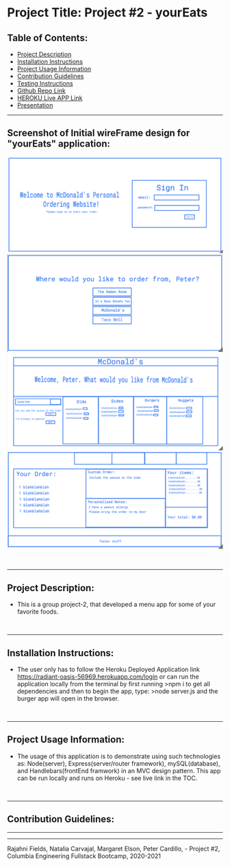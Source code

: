 

# Project Title: Project #2 - yourEats
    
  ## Table of Contents:

  








  - [Project Description](#project-description)
  - [Installation Instructions](#installation-instructions)
  - [Project Usage Information](#project-usage-information)
  - [Contribution Guidelines](#contribution-guidelines)
  - [Testing Instructions](#testing-instructions)
  - [Github Repo Link](https://github.com/streamingTurtles/project2-HW)
  - [HEROKU Live APP Link](https://radiant-oasis-56969.herokuapp.com/login)
  - [Presentation](https://docs.google.com/presentation/d/11LK9C5VG8Ut8FWZdR-yGGSNjS9RFrwrX1jXMV-3S6hk/edit#slide=id.p)
 



  - - -
  ## Screenshot of Initial wireFrame design for "yourEats" application:
  ![Screenshot](public/images/Page_1.png)
  ![Screenshot](public/images/Page_1andhalf.png)
  ![Screenshot](public/images/Page_2_Top.png)
  ![Screenshot](public/images/Page_2_Bottom.png)








  &nbsp;
  - - -
  ## Project Description:
  - This is a group project-2, that developed a menu app for some of your favorite foods.

  &nbsp;
  - - -
  ## Installation Instructions:
  - The user only has to follow the Heroku Deployed Application link https://radiant-oasis-56969.herokuapp.com/login  or can run the application locally from the terminal by first running >npm i to get all dependencies and then to begin the app, type:  >node server.js  and the burger app will open in the browser.

  &nbsp;
  - - -
  ## Project Usage Information:
  - The usage of this application is to demonstrate using such technologies as: Node(server), Express(server/router framework), mySQL(database), and Handlebars(frontEnd framwork) in an MVC design pattern.  This app can be run locally and runs on Heroku - see live link in the TOC.

  &nbsp;
  - - -
  ## Contribution Guidelines:

- - -
- - -
Rajahni Fields, Natalia Carvajal, Margaret Elson, Peter Cardillo, - Project #2, Columbia Engineering Fullstack Bootcamp, 2020-2021  